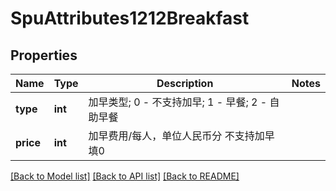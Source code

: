 # SpuAttributes1212Breakfast

## Properties
Name | Type | Description | Notes
------------ | ------------- | ------------- | -------------
**type** | **int** | 加早类型; 0 - 不支持加早; 1 - 早餐; 2 - 自助早餐 | 
**price** | **int** | 加早费用/每人，单位人民币分 不支持加早填0 | 

[[Back to Model list]](../../README.md#documentation-for-models) [[Back to API list]](../../README.md#documentation-for-api-endpoints) [[Back to README]](../../README.md)

